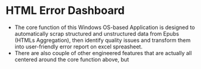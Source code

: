 # HTML Error Dashboard 

- The core function of this Windows OS-based Application is designed to automatically scrap structured and unstructured data from Epubs (HTMLs Aggregation), then identify quality issues and transform them into user-friendly error report on excel spreasheet.
- There are also couple of other engineered features that are actually all centered around the core function above, but 
